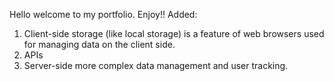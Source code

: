 Hello welcome to my portfolio. Enjoy!!
Added:
1) Client-side storage (like local storage) is a feature of web browsers used for managing data on the client side.
2) APIs 
3) Server-side more complex data management and user tracking.
